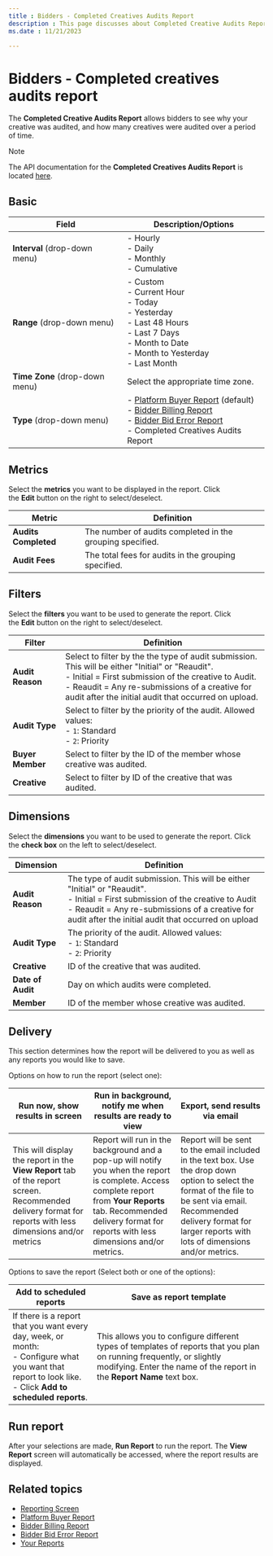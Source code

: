 ```yaml
---
title : Bidders - Completed Creatives Audits Report
description : This page discusses about Completed Creative Audits Report and how it allows bidders to see why your creative was audited, and how many creatives were audited over a period of time.  
ms.date : 11/21/2023

---
```



# Bidders - Completed creatives audits report

The **Completed Creative Audits Report** allows bidders to see why your
creative was audited, and how many creatives were audited over a period
of time.

> [!NOTE]
> The API documentation for the **Completed Creatives Audits Report** is located [here](completed-creative-audits-report.md).

## Basic

| Field                      | Description/Options                                                                                             |
|----------------------------|-----------------------------------------------------------------------------------------------------------------|
| **Interval** (drop-down menu)  | - Hourly <br> - Daily <br> - Monthly <br> - Cumulative                                                                                 |
| **Range** (drop-down menu)     | - Custom <br> - Current Hour <br> - Today <br> - Yesterday <br> - Last 48 Hours <br> - Last 7 Days <br> - Month to Date <br> - Month to Yesterday <br> - Last Month       |
| **Time Zone** (drop-down menu) | Select the appropriate time zone.                                                                               |
| **Type** (drop-down menu)      | - [Platform Buyer Report](platform-buyer-report.md) (default) <br> -  [Bidder Billing Report](bidder-billing-report.md) <br> - [Bidder Bid Error Report](bidder-bid-error-report.md) <br> - Completed Creatives Audits Report |

## Metrics

Select the **metrics** you want to be displayed in the report. Click
the **Edit** button on the right to
select/deselect.

| Metric           | Definition                                                |
|------------------|-----------------------------------------------------------|
| **Audits Completed** | The number of audits completed in the grouping specified. |
| **Audit Fees**       | The total fees for audits in the grouping specified.      |

## Filters

Select the **filters** you want to be used to generate the report. Click
the **Edit** button on the right to select/deselect.

| Filter       | Definition                                                                                                                                                                                                                                                   |
|--------------|--------------------------------------------------------------------------------------------------------------------------------------------------------------------------------------------------------------------------------------------------------------|
| **Audit Reason** | Select to filter by the the type of audit submission. This will be either "Initial" or "Reaudit". <br>- Initial = First submission of the creative to Audit. <br> - Reaudit = Any re-submissions of a creative for audit after the initial audit that occurred on upload. |
| **Audit Type**   | Select to filter by the priority of the audit. Allowed values: <br> - `1`: Standard <br> - `2`: Priority                                                                                                                                                                       |
| **Buyer Member** | Select to filter by the ID of the member whose creative was audited.                                                                                                                                                                                         |
| **Creative**     | Select to filter by ID of the creative that was audited.                                                                                                                                                                                                     |

## Dimensions

Select the **dimensions** you want to be used to generate the report.
Click the **check box** on the left to select/deselect.

| Dimension     | Definition                                                                                                                                                                                                                         |
|---------------|------------------------------------------------------------------------------------------------------------------------------------------------------------------------------------------------------------------------------------|
| **Audit Reason**  | The type of audit submission. This will be either "Initial" or "Reaudit". <br> - Initial = First submission of the creative to Audit <br> - Reaudit = Any re-submissions of a creative for audit after the initial audit that occurred on upload |
| **Audit Type**    | The priority of the audit. Allowed values: <br> - `1`: Standard <br> - `2`: Priority                                                                                                                                                                 |
| **Creative**     | ID of the creative that was audited.                                                                                                                                                                                               |
| **Date of Audit** | Day on which audits were completed.                                                                                                                                                                                                |
| **Member**        | ID of the member whose creative was audited.                                                                                                                                                                                       |

## Delivery

This section determines how the report will be delivered to you as well
as any reports you would like to save.

Options on how to run the report (select one):

| Run now, show results in screen                                                                                                                       | Run in background, notify me when results are ready to view                                                                                                                                                            | Export, send results via email                                                                                                                                                                                                    |
|-------------------------------------------------------------------------------------------------------------------------------------------------------|------------------------------------------------------------------------------------------------------------------------------------------------------------------------------------------------------------------------|-----------------------------------------------------------------------------------------------------------------------------------------------------------------------------------------------------------------------------------|
| This will display the report in the **View Report** tab of the report screen. Recommended delivery format for reports with less dimensions and/or metrics | Report will run in the background and a pop-up will notify you when the report is complete. Access complete report from **Your Reports** tab. Recommended delivery format for reports with less dimensions and/or metrics. | Report will be sent to the email included in the text box. Use the drop down option to select the format of the file to be sent via email. Recommended delivery format for larger reports with lots of dimensions and/or metrics. |

Options to save the report (Select both or one of the options):

| Add to scheduled reports                                                                                                                        | Save as report template                                                                                                                                                                    |
|-------------------------------------------------------------------------------------------------------------------------------------------------|--------------------------------------------------------------------------------------------------------------------------------------------------------------------------------------------|
| If there is a report that you want every day, week, or month: <br> - Configure what you want that report to look like. <br> - Click **Add to scheduled reports**. | This allows you to configure different types of templates of reports that you plan on running frequently, or slightly modifying. Enter the name of the report in the **Report Name** text box. | 

## Run report

After your selections are made, **Run Report** to run the report.
The **View Report** screen will
automatically be accessed, where the report results are displayed.

## Related topics 

- [Reporting Screen](reporting-screen.md)
- [Platform Buyer Report](platform-buyer-report.md)
- [Bidder Billing Report](bidder-billing-report.md)
- [Bidder Bid Error Report](bidder-bid-error-report.md)
- [Your Reports](your-reports.md)
